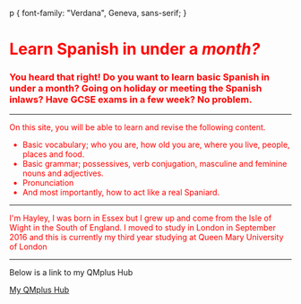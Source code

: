 p {
    font-family: "Verdana", Geneva, sans-serif;
}

<font color="red">
<h1 style="color:red;">Learn Spanish in under a <em>month?</em></h1>
<h3 style="color:red;"> You heard that right! Do you want to learn basic Spanish in under a month? Going on holiday or meeting the Spanish inlaws? Have GCSE exams in a few week? No problem. </h3>
<hr>

<p> On this site, you will be able to learn and revise the following content. </p> 
<ul> <li> Basic vocabulary; who you are, how old you are, where you live, people, places and food. </li>
<li> Basic grammar; possessives, verb conjugation, masculine and feminine nouns and adjectives. </li> 
<li> Pronunciation </li>
<li> And most importantly, how to act like a real Spaniard. </li></ul> </font>

<hr> 
<p style="color:red;"> I'm Hayley, I was born in Essex but I grew up and come from the Isle of Wight in the South of England. I moved to study in London in September 2016 and this is currently my third year studying at Queen Mary University of London </p> 
<hr>
<p> Below is a link to my QMplus Hub </p>
<a href="https://hub.qmplus.qmul.ac.uk/view/view.php?profile=ml16168&page=sml209-computers-and-languages-hayley-wheeler"> My QMplus Hub</a>

